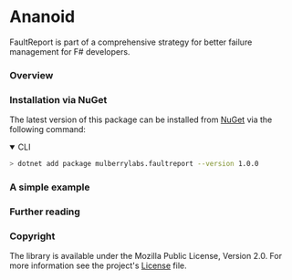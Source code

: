 Ananoid
===

FaultReport is part of a comprehensive strategy for better failure management for F# developers.

### Overview


### Installation via NuGet

The latest version of this package can be installed from [NuGet][nuget] via the
following command:

<div class="lang-bar">
<details open class="lang-block console">
<summary>CLI</summary>

```sh
> dotnet add package mulberrylabs.faultreport --version 1.0.0
```
</details>
</div>

### A simple example



### Further reading



### Copyright
The library is available under the Mozilla Public License, Version 2.0.
For more information see the project's [License][license] file.


[license]: https://github.com/mulberrylabs/faultreport/blob/main/LICENSE.txt
[nuget]: https://www.nuget.org/packages/mulberrylabs.faultreport
